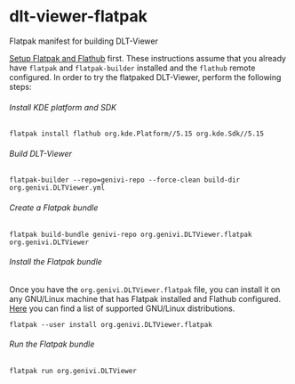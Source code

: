 # dlt-viewer-flatpak
Flatpak manifest for building DLT-Viewer

[Setup Flatpak and Flathub](https://flatpak.org/setup/) first. These instructions assume that you already have `flatpak` and `flatpak-builder` installed and the `flathub` remote configured. In order to try the flatpaked DLT-Viewer, perform the following steps:

###### Install KDE platform and SDK
```
flatpak install flathub org.kde.Platform//5.15 org.kde.Sdk//5.15
```

###### Build DLT-Viewer
```
flatpak-builder --repo=genivi-repo --force-clean build-dir org.genivi.DLTViewer.yml
```

###### Create a Flatpak bundle
```
flatpak build-bundle genivi-repo org.genivi.DLTViewer.flatpak org.genivi.DLTViewer
```

###### Install the Flatpak bundle
Once you have the `org.genivi.DLTViewer.flatpak` file, you can install it on any GNU/Linux machine that has Flatpak installed and Flathub configured. [Here](https://flatpak.org/setup/) you can find a list of supported GNU/Linux distributions.
```
flatpak --user install org.genivi.DLTViewer.flatpak
```

###### Run the Flatpak bundle
```
flatpak run org.genivi.DLTViewer
```

